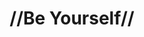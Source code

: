 ---
pid: CH501
title: "//Be Yourself//"
location_transcription: 22nd & Berks
zipcode: '19121'
outside_phl: 
neighborhood: Brewerytown
age: '25'
age_range: 20-29
instagram: 
image_file_name: CH_501.jpg
proposal_transcription: |-
  Open Hand for you to sit in
  //Stay woke//
  Basically encourages self love and self awareness
  //How can you love someone if you don't love yourself//
topic: Uplifting,Love
topic_summary: 0, 0
type: Other No Form
keywords_other: 
credit: "#GHETTOMEDiA"
image_labels: |-
  This is u
  Your amazing
twitter: 
facebook: 
permalink: "/monuments/ch501/"
layout: item-page
---